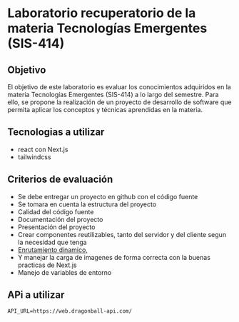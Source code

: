 # Laboratorio recuperatorio de la materia Tecnologías Emergentes (SIS-414)

## Objetivo
El objetivo de este laboratorio es evaluar los conocimientos adquiridos en la materia Tecnologías Emergentes (SIS-414) a lo largo del semestre. Para ello, se propone la realización de un proyecto de desarrollo de software que permita aplicar los conceptos y técnicas aprendidas en la materia.

## Tecnologias a utilizar
- react con Next.js
- tailwindcss

## Criterios de evaluación
- Se debe entregar un proyecto en github con el código fuente
- Se tomara en cuenta la estructura del proyecto
- Calidad del código fuente
- Documentación del proyecto
- Presentación del proyecto
- Crear componentes reutilizables, tanto del servidor y del cliente segun la necesidad que tenga
- [Enrutamiento dinamico,](https://nextjs.org/docs/pages/building-your-application/routing/dynamic-routes)
- Y manejar la carga de imagenes de forma correcta con la buenas practicas de Next.js
- Manejo de variables de entorno


## APi a utilizar
```text
API_URL=https://web.dragonball-api.com/
```

